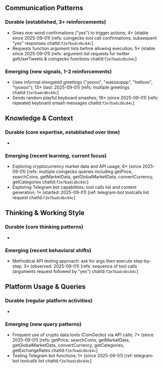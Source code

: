 ## Communication Patterns
### Durable (established, 3+ reinforcements)
- Gives one-word confirmations ("yes") to trigger actions; 4× (stable since 2025-09-01) [refs: coingecko tool call confirmations; subsequent "yes" responses chatId:`f2e7badcdbc64c`]
- Requests function argument lists before allowing execution; 5× (stable since 2025-09-01) [refs: argument list requests for twitter getUserTweets & coingecko functions chatId:`f2e7badcdbc64c`]

### Emerging (new signals, 1-2 reinforcements)
- Uses informal elongated greetings ("yoooo", "wasssuppp", "hellooo", "tyoooo"); 13× (last: 2025-09-01) [refs: multiple greetings chatId:`f2e7badcdbc64c`]
- Sends random playful keyboard smashes; 18× (since 2025-09-01) [refs: repeated keyboard smash messages chatId:`f2e7badcdbc64c`]

## Knowledge & Context
### Durable (core expertise, established over time)
-

### Emerging (recent learning, current focus)
- Exploring cryptocurrency market data and API usage; 6× (since 2025-09-01) [refs: multiple coingecko queries including getPrice, searchCoins, getMarketData, getGlobalMarketData, convertCurrency, getCategories chatId:`f2e7badcdbc64c`]
- Exploring Telegram bot capabilities; tool calls list and content generation; 1× (started: 2025-09-01) [ref: telegram-bot toolcalls list request chatId:`f2e7badcdbc64c`]

## Thinking & Working Style
### Durable (core thinking patterns)
-

### Emerging (recent behavioral shifts)
- Methodical API testing approach: ask for args then execute step-by-step; 3× (observed: 2025-09-01) [refs: sequence of tool calls (arguments request followed by "yes") chatId:`f2e7badcdbc64c`]

## Platform Usage & Queries
### Durable (regular platform activities)
-

### Emerging (new query patterns)
- Frequent use of crypto data tools (CoinGecko) via API calls; 7× (since 2025-09-01) [refs: getPrice, searchCoins, getMarketData, getGlobalMarketData, convertCurrency, getCategories, getExchangeRates chatId:`f2e7badcdbc64c`]
- Testing Telegram bot functions; 1× (since 2025-09-01) [ref: telegram-bot toolcalls list chatId:`f2e7badcdbc64c`]